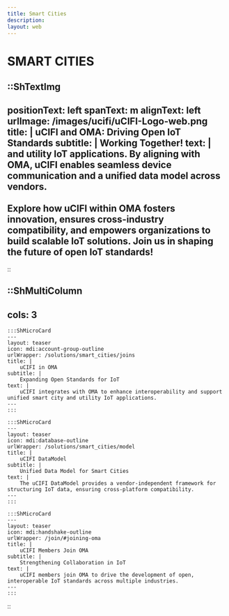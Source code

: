 ```yaml
---
title: Smart Cities
description:
layout: web
---
```


# SMART CITIES

::ShTextImg
---
positionText: left
spanText: m
alignText: left
urlImage: /images/ucifi/uCIFI-Logo-web.png
title: |
  uCIFI and OMA: Driving Open IoT Standards
subtitle: |
  Working Together!
text: |
  and utility IoT applications. By aligning with OMA, uCIFI enables seamless device communication and a unified data model across vendors.  
  </br>
  Explore how uCIFI within OMA fosters innovation, ensures cross-industry compatibility, and empowers organizations to build scalable IoT solutions. **Join us in shaping the future of open IoT standards!**
---
::


::ShMultiColumn
---
cols: 3
---

    :::ShMicroCard
    ---
    layout: teaser
    icon: mdi:account-group-outline
    urlWrapper: /solutions/smart_cities/joins
    title: |
        uCIFI in OMA
    subtitle: |
        Expanding Open Standards for IoT
    text: |
        uCIFI integrates with OMA to enhance interoperability and support unified smart city and utility IoT applications.
    ---
    :::

    :::ShMicroCard
    ---
    layout: teaser
    icon: mdi:database-outline
    urlWrapper: /solutions/smart_cities/model
    title: |
        uCIFI DataModel
    subtitle: |
        Unified Data Model for Smart Cities
    text: |
        The uCIFI DataModel provides a vendor-independent framework for structuring IoT data, ensuring cross-platform compatibility.
    ---
    :::

    :::ShMicroCard
    ---
    layout: teaser
    icon: mdi:handshake-outline
    urlWrapper: /join/#joining-oma
    title: |
        uCIFI Members Join OMA
    subtitle: |
        Strengthening Collaboration in IoT
    text: |
        uCIFI members join OMA to drive the development of open, interoperable IoT standards across multiple industries.
    ---
    :::

::